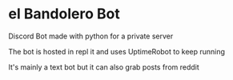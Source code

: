 # el Bandolero Bot

Discord Bot made with python for a private server

The bot is hosted in repl it and uses UptimeRobot to keep running

It's mainly a text bot but it can also grab posts from reddit 
